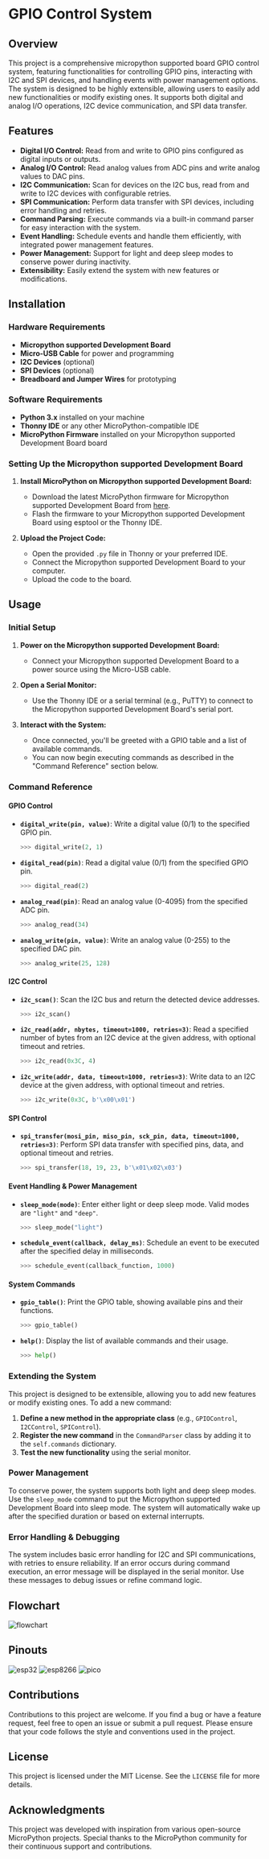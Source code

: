  
# GPIO Control System

## Overview

This project is a comprehensive micropython supported board GPIO control system, featuring functionalities for controlling GPIO pins, interacting with I2C and SPI devices, and handling events with power management options. The system is designed to be highly extensible, allowing users to easily add new functionalities or modify existing ones. It supports both digital and analog I/O operations, I2C device communication, and SPI data transfer.

## Features

- **Digital I/O Control:** Read from and write to GPIO pins configured as digital inputs or outputs.
- **Analog I/O Control:** Read analog values from ADC pins and write analog values to DAC pins.
- **I2C Communication:** Scan for devices on the I2C bus, read from and write to I2C devices with configurable retries.
- **SPI Communication:** Perform data transfer with SPI devices, including error handling and retries.
- **Command Parsing:** Execute commands via a built-in command parser for easy interaction with the system.
- **Event Handling:** Schedule events and handle them efficiently, with integrated power management features.
- **Power Management:** Support for light and deep sleep modes to conserve power during inactivity.
- **Extensibility:** Easily extend the system with new features or modifications.

## Installation

### Hardware Requirements

- **Micropython supported Development Board**
- **Micro-USB Cable** for power and programming
- **I2C Devices** (optional)
- **SPI Devices** (optional)
- **Breadboard and Jumper Wires** for prototyping

### Software Requirements

- **Python 3.x** installed on your machine
- **Thonny IDE** or any other MicroPython-compatible IDE
- **MicroPython Firmware** installed on your Micropython supported Development Board board

### Setting Up the Micropython supported Development Board

1. **Install MicroPython on Micropython supported Development Board:**
   - Download the latest MicroPython firmware for Micropython supported Development Board from [here](https://micropython.org/download/).
   - Flash the firmware to your Micropython supported Development Board using esptool or the Thonny IDE.

2. **Upload the Project Code:**
   - Open the provided `.py` file in Thonny or your preferred IDE.
   - Connect the Micropython supported Development Board to your computer.
   - Upload the code to the board.

## Usage

### Initial Setup

1. **Power on the Micropython supported Development Board:**
   - Connect your Micropython supported Development Board to a power source using the Micro-USB cable.

2. **Open a Serial Monitor:**
   - Use the Thonny IDE or a serial terminal (e.g., PuTTY) to connect to the Micropython supported Development Board's serial port.

3. **Interact with the System:**
   - Once connected, you'll be greeted with a GPIO table and a list of available commands.
   - You can now begin executing commands as described in the "Command Reference" section below.

### Command Reference

#### GPIO Control

- **`digital_write(pin, value)`**: Write a digital value (0/1) to the specified GPIO pin.
  ```python
  >>> digital_write(2, 1)
  ```
- **`digital_read(pin)`**: Read a digital value (0/1) from the specified GPIO pin.
  ```python
  >>> digital_read(2)
  ```
- **`analog_read(pin)`**: Read an analog value (0-4095) from the specified ADC pin.
  ```python
  >>> analog_read(34)
  ```
- **`analog_write(pin, value)`**: Write an analog value (0-255) to the specified DAC pin.
  ```python
  >>> analog_write(25, 128)
  ```

#### I2C Control

- **`i2c_scan()`**: Scan the I2C bus and return the detected device addresses.
  ```python
  >>> i2c_scan()
  ```
- **`i2c_read(addr, nbytes, timeout=1000, retries=3)`**: Read a specified number of bytes from an I2C device at the given address, with optional timeout and retries.
  ```python
  >>> i2c_read(0x3C, 4)
  ```
- **`i2c_write(addr, data, timeout=1000, retries=3)`**: Write data to an I2C device at the given address, with optional timeout and retries.
  ```python
  >>> i2c_write(0x3C, b'\x00\x01')
  ```

#### SPI Control

- **`spi_transfer(mosi_pin, miso_pin, sck_pin, data, timeout=1000, retries=3)`**: Perform SPI data transfer with specified pins, data, and optional timeout and retries.
  ```python
  >>> spi_transfer(18, 19, 23, b'\x01\x02\x03')
  ```

#### Event Handling & Power Management

- **`sleep_mode(mode)`**: Enter either light or deep sleep mode. Valid modes are `"light"` and `"deep"`.
  ```python
  >>> sleep_mode("light")
  ```
- **`schedule_event(callback, delay_ms)`**: Schedule an event to be executed after the specified delay in milliseconds.
  ```python
  >>> schedule_event(callback_function, 1000)
  ```

#### System Commands

- **`gpio_table()`**: Print the GPIO table, showing available pins and their functions.
  ```python
  >>> gpio_table()
  ```
- **`help()`**: Display the list of available commands and their usage.
  ```python
  >>> help()
  ```

### Extending the System

This project is designed to be extensible, allowing you to add new features or modify existing ones. To add a new command:

1. **Define a new method in the appropriate class** (e.g., `GPIOControl`, `I2CControl`, `SPIControl`).
2. **Register the new command** in the `CommandParser` class by adding it to the `self.commands` dictionary.
3. **Test the new functionality** using the serial monitor.

### Power Management

To conserve power, the system supports both light and deep sleep modes. Use the `sleep_mode` command to put the Micropython supported Development Board into sleep mode. The system will automatically wake up after the specified duration or based on external interrupts.

### Error Handling & Debugging

The system includes basic error handling for I2C and SPI communications, with retries to ensure reliability. If an error occurs during command execution, an error message will be displayed in the serial monitor. Use these messages to debug issues or refine command logic.

## Flowchart

![flowchart](flowchart.png)

## Pinouts

![esp32](ESP32-Pinout.webp)
![esp8266](ESP8266-Pinout-NodeMCU.webp)
![pico](Raspberry-Pi-Pico-W-Pinout.webp)

## Contributions

Contributions to this project are welcome. If you find a bug or have a feature request, feel free to open an issue or submit a pull request. Please ensure that your code follows the style and conventions used in the project.

## License

This project is licensed under the MIT License. See the `LICENSE` file for more details.

## Acknowledgments

This project was developed with inspiration from various open-source MicroPython projects. Special thanks to the MicroPython community for their continuous support and contributions.
